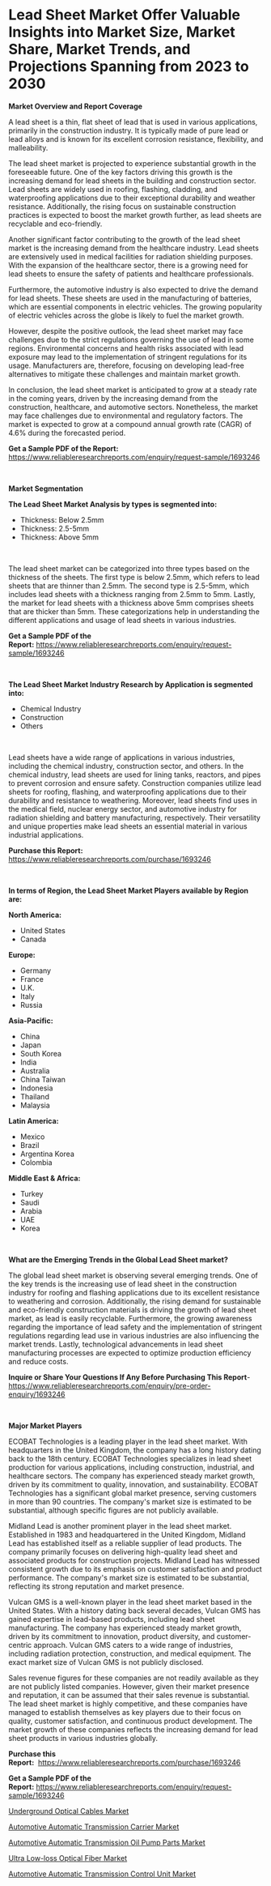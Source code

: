 <p><h1>Lead Sheet Market Offer Valuable Insights into Market Size, Market Share, Market Trends, and Projections Spanning from 2023 to 2030</h1></p><p><strong>Market Overview and Report Coverage</strong></p>
<p><p>A lead sheet is a thin, flat sheet of lead that is used in various applications, primarily in the construction industry. It is typically made of pure lead or lead alloys and is known for its excellent corrosion resistance, flexibility, and malleability.</p><p>The lead sheet market is projected to experience substantial growth in the foreseeable future. One of the key factors driving this growth is the increasing demand for lead sheets in the building and construction sector. Lead sheets are widely used in roofing, flashing, cladding, and waterproofing applications due to their exceptional durability and weather resistance. Additionally, the rising focus on sustainable construction practices is expected to boost the market growth further, as lead sheets are recyclable and eco-friendly.</p><p>Another significant factor contributing to the growth of the lead sheet market is the increasing demand from the healthcare industry. Lead sheets are extensively used in medical facilities for radiation shielding purposes. With the expansion of the healthcare sector, there is a growing need for lead sheets to ensure the safety of patients and healthcare professionals.</p><p>Furthermore, the automotive industry is also expected to drive the demand for lead sheets. These sheets are used in the manufacturing of batteries, which are essential components in electric vehicles. The growing popularity of electric vehicles across the globe is likely to fuel the market growth.</p><p>However, despite the positive outlook, the lead sheet market may face challenges due to the strict regulations governing the use of lead in some regions. Environmental concerns and health risks associated with lead exposure may lead to the implementation of stringent regulations for its usage. Manufacturers are, therefore, focusing on developing lead-free alternatives to mitigate these challenges and maintain market growth.</p><p>In conclusion, the lead sheet market is anticipated to grow at a steady rate in the coming years, driven by the increasing demand from the construction, healthcare, and automotive sectors. Nonetheless, the market may face challenges due to environmental and regulatory factors. The market is expected to grow at a compound annual growth rate (CAGR) of 4.6% during the forecasted period.</p></p>
<p><strong>Get a Sample PDF of the Report:</strong> <a href="https://www.reliableresearchreports.com/enquiry/request-sample/1693246">https://www.reliableresearchreports.com/enquiry/request-sample/1693246</a></p>
<p>&nbsp;</p>
<p><strong>Market Segmentation</strong></p>
<p><strong>The Lead Sheet Market Analysis by types is segmented into:</strong></p>
<p><ul><li>Thickness: Below 2.5mm</li><li>Thickness: 2.5-5mm</li><li>Thickness: Above 5mm</li></ul></p>
<p>&nbsp;</p>
<p><p>The lead sheet market can be categorized into three types based on the thickness of the sheets. The first type is below 2.5mm, which refers to lead sheets that are thinner than 2.5mm. The second type is 2.5-5mm, which includes lead sheets with a thickness ranging from 2.5mm to 5mm. Lastly, the market for lead sheets with a thickness above 5mm comprises sheets that are thicker than 5mm. These categorizations help in understanding the different applications and usage of lead sheets in various industries.</p></p>
<p><strong>Get a Sample PDF of the Report:</strong>&nbsp;<a href="https://www.reliableresearchreports.com/enquiry/request-sample/1693246">https://www.reliableresearchreports.com/enquiry/request-sample/1693246</a></p>
<p>&nbsp;</p>
<p><strong>The Lead Sheet Market Industry Research by Application is segmented into:</strong></p>
<p><ul><li>Chemical Industry</li><li>Construction</li><li>Others</li></ul></p>
<p>&nbsp;</p>
<p><p>Lead sheets have a wide range of applications in various industries, including the chemical industry, construction sector, and others. In the chemical industry, lead sheets are used for lining tanks, reactors, and pipes to prevent corrosion and ensure safety. Construction companies utilize lead sheets for roofing, flashing, and waterproofing applications due to their durability and resistance to weathering. Moreover, lead sheets find uses in the medical field, nuclear energy sector, and automotive industry for radiation shielding and battery manufacturing, respectively. Their versatility and unique properties make lead sheets an essential material in various industrial applications.</p></p>
<p><strong>Purchase this Report:</strong>&nbsp; <a href="https://www.reliableresearchreports.com/purchase/1693246">https://www.reliableresearchreports.com/purchase/1693246</a></p>
<p>&nbsp;</p>
<p><strong>In terms of Region, the Lead Sheet Market Players available by Region are:</strong></p>
<p>
    <p> <strong> North America: </strong>
        <ul>
            <li>United States</li>
            <li>Canada</li>
        </ul>
        </p> 
    <p> <strong> Europe: </strong>
        <ul>
            <li>Germany</li>
            <li>France</li>
            <li>U.K.</li>
            <li>Italy</li>
            <li>Russia</li>
        </ul>
        </p> 
    <p> <strong> Asia-Pacific: </strong>
        <ul>
            <li>China</li>
            <li>Japan</li>
            <li>South Korea</li>
            <li>India</li>
            <li>Australia</li>
            <li>China Taiwan</li>
            <li>Indonesia</li>
            <li>Thailand</li>
            <li>Malaysia</li>
        </ul>
        </p> 
    <p> <strong> Latin America: </strong>
        <ul>
            <li>Mexico</li>
            <li>Brazil</li>
            <li>Argentina Korea</li>
            <li>Colombia</li>
        </ul>
        </p> 
    <p> <strong> Middle East & Africa: </strong>
        <ul>
            <li>Turkey</li>
            <li>Saudi</li>
            <li>Arabia</li>
            <li>UAE</li>
            <li>Korea</li>
        </ul>
    </p>
    </p>
<p>&nbsp;</p>
<p><strong>What are the Emerging Trends in the Global Lead Sheet market?</strong></p>
<p><p>The global lead sheet market is observing several emerging trends. One of the key trends is the increasing use of lead sheet in the construction industry for roofing and flashing applications due to its excellent resistance to weathering and corrosion. Additionally, the rising demand for sustainable and eco-friendly construction materials is driving the growth of lead sheet market, as lead is easily recyclable. Furthermore, the growing awareness regarding the importance of lead safety and the implementation of stringent regulations regarding lead use in various industries are also influencing the market trends. Lastly, technological advancements in lead sheet manufacturing processes are expected to optimize production efficiency and reduce costs.</p></p>
<p><strong>Inquire or Share Your Questions If Any Before Purchasing This Report</strong>- <a href="https://www.reliableresearchreports.com/enquiry/pre-order-enquiry/1693246">https://www.reliableresearchreports.com/enquiry/pre-order-enquiry/1693246</a></p>
<p>&nbsp;</p>
<p><strong>Major Market Players</strong></p>
<p><p>ECOBAT Technologies is a leading player in the lead sheet market. With headquarters in the United Kingdom, the company has a long history dating back to the 18th century. ECOBAT Technologies specializes in lead sheet production for various applications, including construction, industrial, and healthcare sectors. The company has experienced steady market growth, driven by its commitment to quality, innovation, and sustainability. ECOBAT Technologies has a significant global market presence, serving customers in more than 90 countries. The company's market size is estimated to be substantial, although specific figures are not publicly available.</p><p>Midland Lead is another prominent player in the lead sheet market. Established in 1983 and headquartered in the United Kingdom, Midland Lead has established itself as a reliable supplier of lead products. The company primarily focuses on delivering high-quality lead sheet and associated products for construction projects. Midland Lead has witnessed consistent growth due to its emphasis on customer satisfaction and product performance. The company's market size is estimated to be substantial, reflecting its strong reputation and market presence.</p><p>Vulcan GMS is a well-known player in the lead sheet market based in the United States. With a history dating back several decades, Vulcan GMS has gained expertise in lead-based products, including lead sheet manufacturing. The company has experienced steady market growth, driven by its commitment to innovation, product diversity, and customer-centric approach. Vulcan GMS caters to a wide range of industries, including radiation protection, construction, and medical equipment. The exact market size of Vulcan GMS is not publicly disclosed.</p><p>Sales revenue figures for these companies are not readily available as they are not publicly listed companies. However, given their market presence and reputation, it can be assumed that their sales revenue is substantial. The lead sheet market is highly competitive, and these companies have managed to establish themselves as key players due to their focus on quality, customer satisfaction, and continuous product development. The market growth of these companies reflects the increasing demand for lead sheet products in various industries globally.</p></p>
<p><strong>Purchase this Report:</strong>&nbsp;&nbsp;<a href="https://www.reliableresearchreports.com/purchase/1693246">https://www.reliableresearchreports.com/purchase/1693246</a></p>
<p></p>
<p><strong>Get a Sample PDF of the Report:</strong>&nbsp;<a href="https://www.reliableresearchreports.com/enquiry/request-sample/1693246">https://www.reliableresearchreports.com/enquiry/request-sample/1693246</a></p>
<p><p><a href="https://medium.com/@wound.key.cure/underground-optical-cables-market-insight-market-trends-growth-forecasted-from-2023-to-2030-8627f003d1e2">Underground Optical Cables Market</a></p><p><a href="https://www.linkedin.com/pulse/automotive-automatic-transmission-carrier-market-research/">Automotive Automatic Transmission Carrier Market</a></p><p><a href="https://www.linkedin.com/pulse/decoding-automotive-automatic-transmission-oil-pump/">Automotive Automatic Transmission Oil Pump Parts Market</a></p><p><a href="https://medium.com/@cite.teach.super/ultra-low-loss-optical-fiber-market-trends-forecast-and-competitive-analysis-to-2030-e7374eaba57f">Ultra Low-loss Optical Fiber Market</a></p><p><a href="https://www.linkedin.com/pulse/automotive-automatic-transmission-control-unit-market-1e/">Automotive Automatic Transmission Control Unit Market</a></p></p>